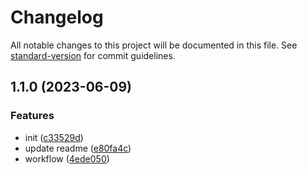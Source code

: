 # Changelog

All notable changes to this project will be documented in this file. See [standard-version](https://github.com/conventional-changelog/standard-version) for commit guidelines.

## 1.1.0 (2023-06-09)


### Features

* init ([c33529d](https://github.com/Sway007/vscode-galacean-shader/commit/c33529db4ec4c9f04e85ef75cde3240f59833b97))
* update readme ([e80fa4c](https://github.com/Sway007/vscode-galacean-shader/commit/e80fa4c53a2b566897e03c0ef3355a5a13d6f321))
* workflow ([4ede050](https://github.com/Sway007/vscode-galacean-shader/commit/4ede050ff2edfb8e4234c0c4e0bd51a59eca8c99))
